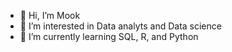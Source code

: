 - 👋 Hi, I’m Mook
- 👀 I’m interested in Data analyts and Data science
- 🌱 I’m currently learning SQL, R, and Python


